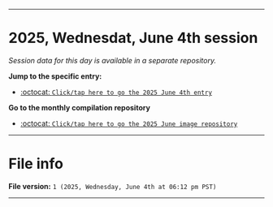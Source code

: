 
***

# 2025, Wednesdat, June 4th session

_Session data for this day is available in a separate repository._

**Jump to the specific entry:**

- [:octocat: `Click/tap here to go the 2025 June 4th entry`](https://github.com/seanpm2001/SeansLifeArchive_Images_ModernSmurfsVillage_Y2025_V6/tree/SeansLifeArchive_ModernSmurfsVillage_Y2025_V6_Main-dev/2025/06_June/04/)

**Go to the monthly compilation repository**

- [:octocat: `Click/tap here to go the 2025 June image repository`](https://github.com/seanpm2001/SeansLifeArchive_Images_ModernSmurfsVillage_Y2025_V6/)

***

# File info

**File version:** `1 (2025, Wednesday, June 4th at 06:12 pm PST)`

***
